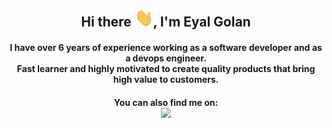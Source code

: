 <html>
<h2 align="center">Hi there <img src="https://raw.githubusercontent.com/ABSphreak/ABSphreak/master/gifs/Hi.gif" width="30px">, I'm Eyal Golan</h2>
<h4 align="center">
I have over 6 years of experience working as a software developer and as a devops engineer. 
</br>
Fast learner and highly motivated to create quality products that bring high value to customers. 
</h4>
<h4 align="center">You can also find me on:
</br>
<a href="https://www.linkedin.com/in/eyalgol/" target="_blank"><img src="https://img.shields.io/badge/-LinkedIn-0077B5?style=for-the-badge&logo=Linkedin&logoColor=white"/></a>
</html>
</h4>
